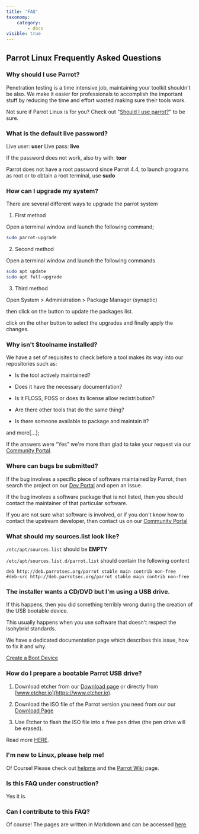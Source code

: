 ```yaml
---
title: 'FAQ'
taxonomy:
    category:
        - docs
visible: true
---
```


## Parrot Linux Frequently Asked Questions

### Why should I use Parrot?

Penetration testing is a time intensive job, maintaining your toolkit shouldn't 
be also. We make it easier for professionals to accomplish the important stuff 
by reducing the time and effort wasted making sure their tools work.

Not sure if Parrot Linux is for you? Check out "[Should I use parrot?](https://www.parrotsec.org/docs/info/should-i-use-parrot)" to be sure.



### What is the default live password?

Live user: **user**
Live pass: **live**

If the password does not work, also try with: **toor**

Parrot does not have a root password since Parrot 4.4, to launch programs as root or to obtain a root terminal, use **sudo**



### How can I upgrade my system?

There are several different ways to upgrade the parrot system

1) First method

Open a terminal window and launch the following command;

```bash
sudo parrot-upgrade
```

2) Second method

Open a terminal window and launch the following commands

```bash
sudo apt update
sudo apt full-upgrade
```

3) Third method

Open System > Administration > Package Manager (synaptic)

then click on the button to update the packages list.

click on the other button to select the upgrades and finally apply the changes.



### Why isn't $toolname installed?

We have a set of requisites to check before a tool makes its way into our repositories such as:

- Is the tool actively maintained?

- Does it have the necessary documentation?

- Is it FLOSS, FOSS or does its license allow redistribution?

- Are there other tools that do the same thing?

- Is there someone available to package and maintain it?


and more[...];


If the answers were “Yes” we're more than glad to take your request via our [Community Portal](https://community.parrotsec.org/c/development).



### Where can bugs be submitted?

If the bug involves a specific piece of software maintained by Parrot, then search the project on our [Dev Portal](https://nest.parrotsec.org/) and open an issue.

If the bug involves a software package that is not listed, then you should contact the maintainer of that particular software.

If you are not sure what software is involved, or if you don't know how to contact the upstream developer, then contact us on our [Community Portal](https://community.parrotsec.org/)

### What should my sources.list look like?

`/etc/apt/sources.list` should be **EMPTY**

`/etc/apt/sources.list.d/parrot.list` should contain the following content

```
deb http://deb.parrotsec.org/parrot stable main contrib non-free
#deb-src http://deb.parrotsec.org/parrot stable main contrib non-free
```


### The installer wants a CD/DVD but I'm using a USB drive.

If this happens, then you did something terribly wrong during the creation of the USB bootable device.

This usually happens when you use software that doesn't respect the isohybrid standards.

We have a dedicated documentation page which describes this issue, how to fix it and why.

[Create a Boot Device](https://www.parrotsec.org/docs/getting-started/create-boot-device)

### How do I prepare a bootable Parrot USB drive?

1) Download etcher from our [Download page](https://www.parrotsec.org/download.php) or directly from [www.etcher.io](https://www.etcher.io).

2) Download the ISO file of the Parrot version you need from our our [Download Page](https://www.parrotsec.org/download.php)

3) Use Etcher to flash the ISO file into a free pen drive (the pen drive will be erased).

Read more [HERE](https://www.parrotsec.org/docs/getting-started/create-boot-device).

### I'm new to Linux, please help me!

Of Course! Please check out [helpme](https://www.parrotsec.org/docs/info/helpme) and the [Parrot Wiki](https://www.parrotsec.org/docs/startpage) page. 

### Is this FAQ under construction?

Yes it is.

### Can I contribute to this FAQ?

Of course! The pages are written in Markdown and can be accessed [here](https://nest.parrotsec.org/parrot-organization/documentation/blob/master/docs/faq.md).